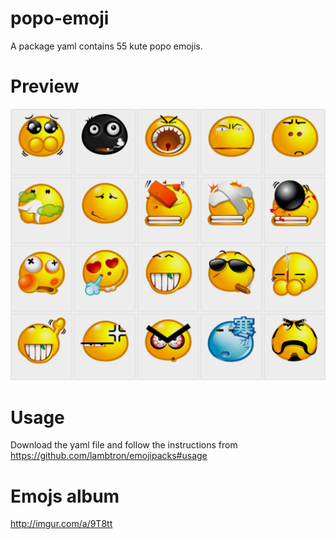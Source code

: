 # popo-emoji
A package yaml contains 55 kute popo emojis. 

# Preview
![alt text](https://raw.githubusercontent.com/damhonglinh/popo-emoji/master/popo-emojis-preview.png "Popo Emojis Preview")

# Usage
Download the yaml file and follow the instructions from https://github.com/lambtron/emojipacks#usage

# Emojs album
http://imgur.com/a/9T8tt
